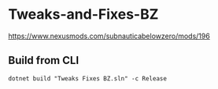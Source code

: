 # Tweaks-and-Fixes-BZ
https://www.nexusmods.com/subnauticabelowzero/mods/196

## Build from CLI
```
dotnet build "Tweaks Fixes BZ.sln" -c Release
```

